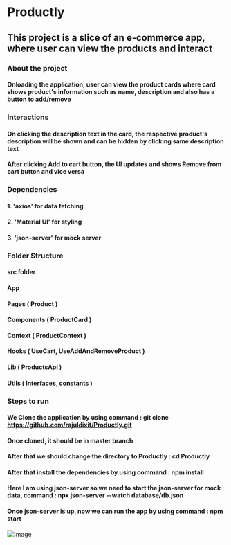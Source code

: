 # Productly

## This project is a slice of an e-commerce app, where user can view the products and interact

### About the project

#### Onloading the application, user can view the product cards where card shows product's information such as name, description and also has a button to add/remove

### Interactions

#### On clicking the description text in the card, the respective product's description will be shown and can be hidden by clicking same description text

#### After clicking Add to cart button, the UI updates and shows Remove from cart button and vice versa

### Dependencies

#### 1. 'axios' for data fetching
#### 2. 'Material UI' for styling
#### 3. 'json-server' for mock server

### Folder Structure

#### src folder 

#### App

#### Pages ( Product )

#### Components ( ProductCard )

#### Context ( ProductContext )

#### Hooks ( UseCart, UseAddAndRemoveProduct )

#### Lib ( ProductsApi )

#### Utils ( Interfaces, constants )

### Steps to run

#### We Clone the application by using command : git clone https://github.com/rajuldixit/Productly.git

#### Once cloned, it should be in master branch

####  After that we should change the directory to Productly : cd Productly 

#### After that install the dependencies by using command : npm install

#### Here I am using json-server so we need to start the json-server for mock data, command : npx json-server --watch database/db.json

#### Once json-server is up, now we can run the app by using command : npm start



![image](https://github.com/rajuldixit/Productly/assets/17043105/4c237e7a-f052-4d08-b8c9-cb8e162acfdc)
